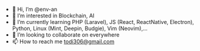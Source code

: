 - 👋 Hi, I’m @env-an
- 👀 I’m interested in Blockchain, AI
- 🌱 I’m currently learning PHP (Laravel), JS (React, ReactNative, Electron), Python, Linux (Mint, Deepin, Budgie), Vim (Neovim),...
- 💞️ I’m looking to collaborate on everywhere
- 📫 How to reach me todi306@gmail.com

<!---
env-an/env-an is a ✨ special ✨ repository because its `README.md` (this file) appears on your GitHub profile.
You can click the Preview link to take a look at your changes.
--->
